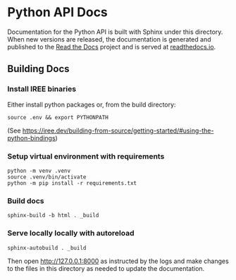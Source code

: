 # Python API Docs

Documentation for the Python API is built with Sphinx under this directory.
When new versions are released, the documentation is generated and published
to the [Read the Docs](https://readthedocs.org/projects/iree-python-api/)
project and is served at
[readthedocs.io](https://iree-python-api.readthedocs.io/en/latest/).

## Building Docs

### Install IREE binaries

Either install python packages or, from the build directory:

```shell
source .env && export PYTHONPATH
```

(See
<https://iree.dev/building-from-source/getting-started/#using-the-python-bindings>)

### Setup virtual environment with requirements

```shell
python -m venv .venv
source .venv/bin/activate
python -m pip install -r requirements.txt
```

### Build docs

```shell
sphinx-build -b html . _build
```

### Serve locally locally with autoreload

```shell
sphinx-autobuild . _build
```

Then open http://127.0.0.1:8000 as instructed by the logs and make changes to
the files in this directory as needed to update the documentation.
